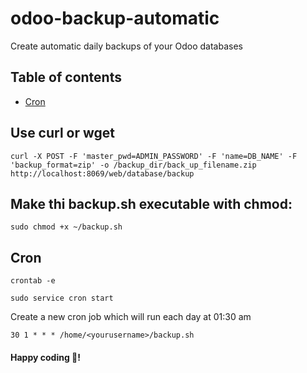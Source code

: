 # odoo-backup-automatic
Create automatic daily backups of your Odoo databases

## Table of contents
  - [Cron](#cron)
  
## Use curl or wget
``curl -X POST -F 'master_pwd=ADMIN_PASSWORD' -F 'name=DB_NAME' -F 'backup_format=zip' -o /backup_dir/back_up_filename.zip http://localhost:8069/web/database/backup``

## Make thi backup.sh executable with chmod:
``sudo chmod +x ~/backup.sh``

## Cron
``crontab -e``

``sudo service cron start``

Create a new cron job which will run each day at 01:30 am

``30 1 * * * /home/<yourusername>/backup.sh``

#### Happy coding 🎉!
